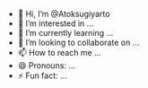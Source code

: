 - 👋 Hi, I’m @Atoksugiyarto
- 👀 I’m interested in ...
- 🌱 I’m currently learning ...
- 💞️ I’m looking to collaborate on ...
- 📫 How to reach me ...
- 😄 Pronouns: ...
- ⚡ Fun fact: ...

<!---
Atoksugiyarto/Atoksugiyarto is a ✨ special ✨ repository because its `README.md` (this file) appears on your GitHub profile.
You can click the Preview link to take a look at your changes.
--->
